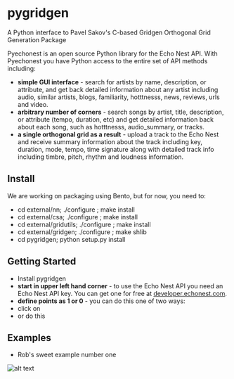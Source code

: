 # pygridgen

A Python interface to Pavel Sakov's C-based Gridgen Orthogonal Grid Generation Package

Pyechonest is an open source Python library for the Echo Nest API.  With Pyechonest you have Python access to the entire set of API methods including:

  * **simple GUI interface** - search for artists by name, description, or attribute, and get back detailed information about any artist including audio, similar artists, blogs, familiarity, hotttnesss, news, reviews, urls and video.
  * **arbitrary number of corners** - search songs by artist, title, description, or attribute (tempo, duration, etc) and get detailed information back about each song, such as hotttnesss, audio_summary, or tracks.
  * **a single orthogonal grid as a result** - upload a track to the Echo Nest and receive summary information about the track including key, duration, mode, tempo, time signature along with detailed track info including timbre, pitch, rhythm and loudness information.

## Install
We are working on packaging using Bento, but for now, you need to:

* cd external/nn; ./configure ; make install
* cd external/csa; ./configure ; make install
* cd external/gridutils; ./configure ; make install
* cd external/gridgen; ./configure ; make shlib
* cd pygridgen; python setup.py install

## Getting Started
 * Install pygridgen
 * **start in upper left hand corner** - to use the Echo Nest API you need an Echo Nest API key.  You can get one for free at [developer.echonest.com](http://developer.echonest.com).
 * **define points as 1 or 0** - you can do this one of two ways:
  * click on 
  * or do this

## Examples
* Rob's sweet example number one

![alt text](http://i.imgur.com/WWLYo.gif "Frustrated cat can't believe this is the 12th time he's clicked on an auto-linked README.md URL")